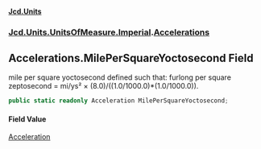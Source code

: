 #### [Jcd.Units](index.md 'index')
### [Jcd.Units.UnitsOfMeasure.Imperial](Jcd.Units.UnitsOfMeasure.Imperial.md 'Jcd.Units.UnitsOfMeasure.Imperial').[Accelerations](Accelerations.md 'Jcd.Units.UnitsOfMeasure.Imperial.Accelerations')

## Accelerations.MilePerSquareYoctosecond Field

mile per square yoctosecond defined such that: furlong per square zeptosecond = mi/ys² × (8.0)/((1.0/1000.0)*(1.0/1000.0)).

```csharp
public static readonly Acceleration MilePerSquareYoctosecond;
```

#### Field Value
[Acceleration](Acceleration.md 'Jcd.Units.UnitTypes.Acceleration')